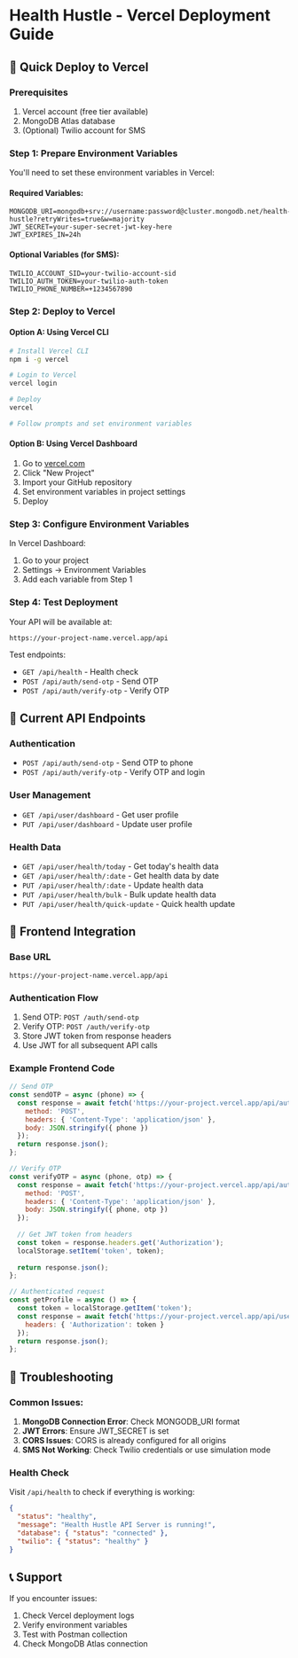 # Health Hustle - Vercel Deployment Guide

## 🚀 Quick Deploy to Vercel

### Prerequisites
1. Vercel account (free tier available)
2. MongoDB Atlas database
3. (Optional) Twilio account for SMS

### Step 1: Prepare Environment Variables

You'll need to set these environment variables in Vercel:

#### Required Variables:
```
MONGODB_URI=mongodb+srv://username:password@cluster.mongodb.net/health-hustle?retryWrites=true&w=majority
JWT_SECRET=your-super-secret-jwt-key-here
JWT_EXPIRES_IN=24h
```

#### Optional Variables (for SMS):
```
TWILIO_ACCOUNT_SID=your-twilio-account-sid
TWILIO_AUTH_TOKEN=your-twilio-auth-token
TWILIO_PHONE_NUMBER=+1234567890
```

### Step 2: Deploy to Vercel

#### Option A: Using Vercel CLI
```bash
# Install Vercel CLI
npm i -g vercel

# Login to Vercel
vercel login

# Deploy
vercel

# Follow prompts and set environment variables
```

#### Option B: Using Vercel Dashboard
1. Go to [vercel.com](https://vercel.com)
2. Click "New Project"
3. Import your GitHub repository
4. Set environment variables in project settings
5. Deploy

### Step 3: Configure Environment Variables

In Vercel Dashboard:
1. Go to your project
2. Settings → Environment Variables
3. Add each variable from Step 1

### Step 4: Test Deployment

Your API will be available at:
```
https://your-project-name.vercel.app/api
```

Test endpoints:
- `GET /api/health` - Health check
- `POST /api/auth/send-otp` - Send OTP
- `POST /api/auth/verify-otp` - Verify OTP

## 🔧 Current API Endpoints

### Authentication
- `POST /api/auth/send-otp` - Send OTP to phone
- `POST /api/auth/verify-otp` - Verify OTP and login

### User Management
- `GET /api/user/dashboard` - Get user profile
- `PUT /api/user/dashboard` - Update user profile

### Health Data
- `GET /api/user/health/today` - Get today's health data
- `GET /api/user/health/:date` - Get health data by date
- `PUT /api/user/health/:date` - Update health data
- `PUT /api/user/health/bulk` - Bulk update health data
- `PUT /api/user/health/quick-update` - Quick health update

## 📱 Frontend Integration

### Base URL
```
https://your-project-name.vercel.app/api
```

### Authentication Flow
1. Send OTP: `POST /auth/send-otp`
2. Verify OTP: `POST /auth/verify-otp`
3. Store JWT token from response headers
4. Use JWT for all subsequent API calls

### Example Frontend Code
```javascript
// Send OTP
const sendOTP = async (phone) => {
  const response = await fetch('https://your-project.vercel.app/api/auth/send-otp', {
    method: 'POST',
    headers: { 'Content-Type': 'application/json' },
    body: JSON.stringify({ phone })
  });
  return response.json();
};

// Verify OTP
const verifyOTP = async (phone, otp) => {
  const response = await fetch('https://your-project.vercel.app/api/auth/verify-otp', {
    method: 'POST',
    headers: { 'Content-Type': 'application/json' },
    body: JSON.stringify({ phone, otp })
  });
  
  // Get JWT token from headers
  const token = response.headers.get('Authorization');
  localStorage.setItem('token', token);
  
  return response.json();
};

// Authenticated request
const getProfile = async () => {
  const token = localStorage.getItem('token');
  const response = await fetch('https://your-project.vercel.app/api/user/dashboard', {
    headers: { 'Authorization': token }
  });
  return response.json();
};
```

## 🐛 Troubleshooting

### Common Issues:
1. **MongoDB Connection Error**: Check MONGODB_URI format
2. **JWT Errors**: Ensure JWT_SECRET is set
3. **CORS Issues**: CORS is already configured for all origins
4. **SMS Not Working**: Check Twilio credentials or use simulation mode

### Health Check
Visit `/api/health` to check if everything is working:
```json
{
  "status": "healthy",
  "message": "Health Hustle API Server is running!",
  "database": { "status": "connected" },
  "twilio": { "status": "healthy" }
}
```

## 📞 Support

If you encounter issues:
1. Check Vercel deployment logs
2. Verify environment variables
3. Test with Postman collection
4. Check MongoDB Atlas connection 